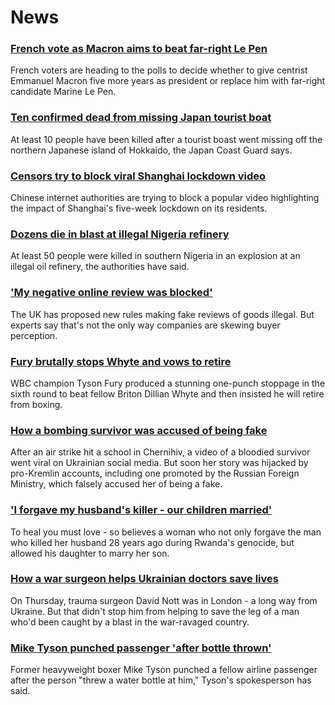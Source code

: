 # News
### [French vote as Macron aims to beat far-right Le Pen](https://www.bbc.com/news/world-europe-61204543)
French voters are heading to the polls to decide whether to give centrist Emmanuel Macron five more years as president or replace him with far-right candidate Marine Le Pen.
### [Ten confirmed dead from missing Japan tourist boat](https://www.bbc.com/news/world-asia-61202599)
At least 10 people have been killed after a tourist boast went missing off the northern Japanese island of Hokkaido, the Japan Coast Guard says.
### [Censors try to block viral Shanghai lockdown video](https://www.bbc.com/news/world-asia-china-61202603)
Chinese internet authorities are trying to block a popular video highlighting the impact of Shanghai's five-week lockdown on its residents.
### [Dozens die in blast at illegal Nigeria refinery](https://www.bbc.com/news/world-africa-61207441)
At least 50 people were killed in southern Nigeria in an explosion at an illegal oil refinery, the authorities have said.
### ['My negative online review was blocked'](https://www.bbc.com/news/business-60252909)
The UK has proposed new rules making fake reviews of goods illegal. But experts say that's not the only way companies are skewing buyer perception.
### [Fury brutally stops Whyte and vows to retire](https://www.bbc.com/sport/boxing/61188235)
WBC champion Tyson Fury produced a stunning one-punch stoppage in the sixth round to beat fellow Briton Dillian Whyte and then insisted he will retire from boxing.
### [How a bombing survivor was accused of being fake](https://www.bbc.com/news/blogs-trending-61176372)
After an air strike hit a school in Chernihiv, a video of a bloodied survivor went viral on Ukrainian social media. But soon her story was hijacked by pro-Kremlin accounts, including one promoted by the Russian Foreign Ministry, which falsely accused her of being a fake.
### ['I forgave my husband's killer - our children married'](https://www.bbc.com/news/world-africa-61105532)
To heal you must love - so believes a woman who not only forgave the man who killed her husband 28 years ago during Rwanda's genocide, but allowed his daughter to marry her son.
### [How a war surgeon helps Ukrainian doctors save lives](https://www.bbc.com/news/world-europe-61195923)
On Thursday, trauma surgeon David Nott was in London - a long way from Ukraine. But that didn't stop him from helping to save the leg of a man who'd been caught by a blast in the war-ravaged country.
### [Mike Tyson punched passenger 'after bottle thrown'](https://www.bbc.com/news/world-us-canada-61192417)
Former heavyweight boxer Mike Tyson punched a fellow airline passenger after the person "threw a water bottle at him," Tyson's spokesperson has said. 
